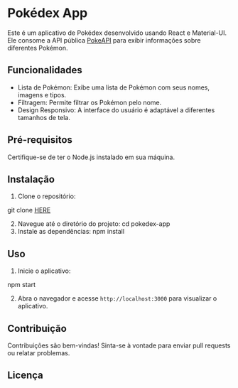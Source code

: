 # Pokédex App

Este é um aplicativo de Pokédex desenvolvido usando React e Material-UI. Ele consome a API pública [PokeAPI](https://pokeapi.co/) para exibir informações sobre diferentes Pokémon.

## Funcionalidades

- Lista de Pokémon: Exibe uma lista de Pokémon com seus nomes, imagens e tipos.
- Filtragem: Permite filtrar os Pokémon pelo nome.
- Design Responsivo: A interface do usuário é adaptável a diferentes tamanhos de tela.

## Pré-requisitos

Certifique-se de ter o Node.js instalado em sua máquina.

## Instalação

1. Clone o repositório:

git clone [HERE](https://github.com/FellpsH/PokeDex-pokeAPI-node.js)

2. Navegue até o diretório do projeto:
   cd pokedex-app
3. Instale as dependências:
   npm install
## Uso

1. Inicie o aplicativo:

npm start

2. Abra o navegador e acesse `http://localhost:3000` para visualizar o aplicativo.

## Contribuição

Contribuições são bem-vindas! Sinta-se à vontade para enviar pull requests ou relatar problemas.

## Licença
